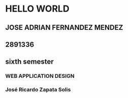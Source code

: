 # HELLO WORLD
## JOSE ADRIAN FERNANDEZ MENDEZ
## 2891336
## sixth semester

### WEB APPLICATION DESIGN
### José Ricardo Zapata Solis